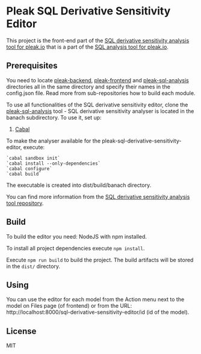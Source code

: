 # Pleak SQL Derivative Sensitivity Editor

This project is the front-end part of the [SQL derivative sensitivity analysis tool for pleak.io](https://github.com/pleak-tools/pleak-sql-analysis/tree/master/banach) that is a part of the [SQL analysis tool for pleak.io](https://github.com/pleak-tools/pleak-sql-analysis).

## Prerequisites

You need to locate [pleak-backend](https://github.com/pleak-tools/pleak-backend), [pleak-frontend](https://github.com/pleak-tools/pleak-frontend) and [pleak-sql-analysis](https://github.com/pleak-tools/pleak-sql-analysis) directories all in the same directory and specify their names in the config.json file.
Read more from sub-repositories how to build each module.

To use all functionalities of the SQL derivative sensitivity editor, clone the [pleak-sql-analysis](https://github.com/pleak-tools/pleak-sql-analysis) tool - SQL derivative sensitivity analyser is located in the banach subdirectory. To use it, set up:

1) [Cabal](https://www.haskell.org/cabal/)

To make the analyser available for the pleak-sql-derivative-sensitivity-editor, execute:

    `cabal sandbox init`
    `cabal install --only-dependencies`
    `cabal configure`
    `cabal build`

The executable is created into dist/build/banach directory.

You can find more information from the [SQL derivative sensitivity analysis tool repository](https://github.com/pleak-tools/pleak-sql-analysis/tree/master/banach).

## Build

To build the editor you need: NodeJS with npm installed.

To install all project dependencies execute `npm install`.

Execute `npm run build` to build the project. The build artifacts will be stored in the `dist/` directory.

## Using

You can use the editor for each model from the Action menu next to the model on Files page (of frontend) or from the URL: http://localhost:8000/sql-derivative-sensitivity-editor/id (id of the model).

## License

MIT